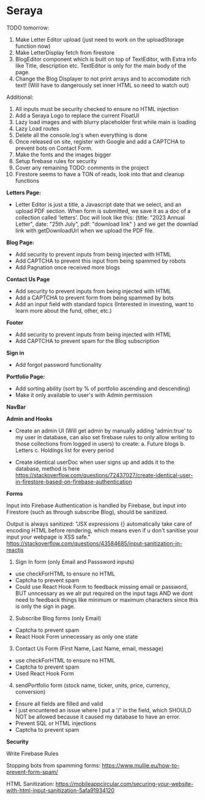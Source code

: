 # Seraya

TODO tomorrow:

1. Make Letter Editor upload (just need to work on the uploadStorage function now)
2. Make LetterDisplay fetch from firestore
3. BlogEditor component which is built on top of TextEditor, with Extra info like Title, description etc. TextEditor is only for the main body of the page.
4. Change the Blog Displayer to not print arrays and to accomodate rich text! (Will have to dangerously set inner HTML so need to watch out)

Additional:

1. All inputs must be security checked to ensure no HTML injection
2. Add a Seraya Logo to replace the current FloatUI
3. Lazy load images and with blurry placeholder first while main is loading
4. Lazy Load routes
5. Delete all the console.log's when everything is done
6. Once released on site, register with Google and add a CAPTCHA to prevent bots on Contact Form.
7. Make the fonts and the images bigger
8. Setup firebase rules for security
9. Cover any remaining TODO: comments in the project
10. Firestore seems to have a TON of reads, look into that and cleanup functions

<b>Letters Page:</b>

- Letter Editor is just a title, a Javascript date that we select, and an
  upload PDF section. When form is submitted, we save it as a doc of a collection
  called 'letters'. Doc will look like this:
  {title: "2023 Annual Letter", date: "25th July", pdf: "download link" } and we
  get the downlad link with getDownloadUrl when we upload the PDF file.

<b>Blog Page:</b>

- Add security to prevent inputs from being injected with HTML
- Add CAPTCHA to prevent this input from being spammed by robots
- Add Pagnation once received more blogs

<b>Contact Us Page</b>

- Add security to prevent inputs from being injected with HTML
- Add a CAPTCHA to prevent form from being spammed by bots
- Add an input field with standard topics (Interested in investing, want to learn more about the fund, other, etc.)

<b>Footer</b>

- Add security to prevent inputs from being injected with HTML
- Add CAPTCHA to prevent spam for the Blog subscription

<b>Sign in</b>

- Add forgot password functionality

<b>Portfolio Page:</b>

- Add sorting ability (sort by % of portfolio ascending and descending)
- Make it only available to user's with Admin permission

<b>NavBar</b>

<b>Admin and Hooks</b>

- Create an admin UI (Will get admin by manually adding 'admin:true' to my user in database, can also set firebase rules to only allow writing to those collections from logged in users) to create:
  a. Future blogs
  b. Letters
  c. Holdings list for every period

- Create identical userDoc when user signs up and adds it to the database, method is here
  https://stackoverflow.com/questions/72437027/create-identical-user-in-firestore-based-on-firebase-authentication

<b>Forms</b>

Input into Firebase Authentication is handled by Firebase,
but input into Firestore (such as through subscribe Blog), should be sanitized.

Output is always sanitized:
"JSX expressions {} automatically take care of encoding HTML before rendering, which means even if u don't sanitise your input your webpage is XSS safe."
https://stackoverflow.com/questions/43584685/input-sanitization-in-reactjs

1. Sign In form (only Email and Passsword inputs)

- use checkForHTML to ensure no HTML
- Captcha to prevent spam
- Could use React Hook Form to feedback missing email or password, BUT unncessary as we alr put required on the input tags AND we dont need to feedback things like minimum or maximum characters since this is only the sign in page.

2. Subscribe Blog forms (only Email)

- Captcha to prevent spam
- React Hook Form unnecessary as only one state

3. Contact Us Form (First Name, Last Name, email, message)

- use checkForHTML to ensure no HTML
- Captcha to prevent spam
- Used React Hook Form

4. sendPortfolio form (stock name, ticker, units, price, currency, conversion)

- Ensure all fields are filled and valid
- I just encuntered an issue where I put a '/' in the field, which SHOULD NOT be allowed because
  it caused my database to have an error.
- Prevent SQL or HTML injections
- Captcha to prevent spam

<b>Security</b>

Write Firebase Rules

Stopping bots from spamming forms:
https://www.mullie.eu/how-to-prevent-form-spam/

HTML Sanitization: https://mobileappcircular.com/securing-your-website-with-html-input-sanitization-5afa91934120
